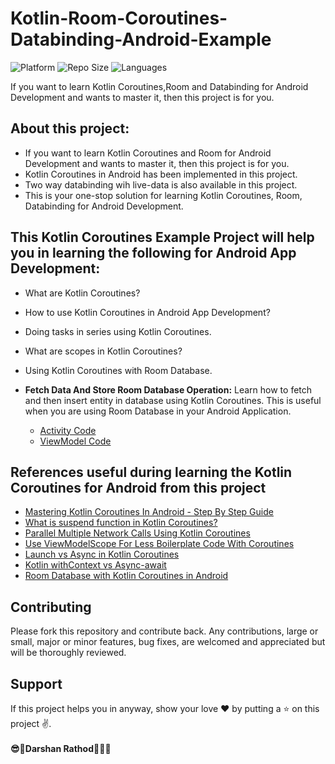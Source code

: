# Kotlin-Room-Coroutines-Databinding-Android-Example

![Platform](https://img.shields.io/badge/platform-Android-brightgreen.svg?color=3399ff&style=for-the-badge)
![Repo Size](https://img.shields.io/github/repo-size/darshan228/Kotlin-Room-Coroutines-Databinding-Android-Example?color=3399ff&style=for-the-badge)
![Languages](https://img.shields.io/github/languages/count/darshan228/Kotlin-Room-Coroutines-Databinding-Android-Example?color=56beb8&style=for-the-badge)

If you want to learn Kotlin Coroutines,Room and Databinding for Android Development and wants to master it, then this project is for you.

## About this project: 
* If you want to learn Kotlin Coroutines and Room for Android Development and wants to master it, then this project is for you.
* Kotlin Coroutines in Android has been implemented in this project.
* Two way databinding wih live-data is also available in this project.
* This is your one-stop solution for learning Kotlin Coroutines, Room, Databinding for Android Development.

## This Kotlin Coroutines Example Project will help you in learning the following for Android App Development:
* What are Kotlin Coroutines?
* How to use Kotlin Coroutines in Android App Development?
* Doing tasks in series using Kotlin Coroutines.
* What are scopes in Kotlin Coroutines?
* Using Kotlin Coroutines with Room Database.

* **Fetch Data And Store Room Database Operation:** Learn how to fetch and then insert entity in database using Kotlin Coroutines. This is useful when you are using Room Database in your Android Application.
    * [Activity Code](app/src/main/java/com/darshan/roomcoroutine/ui/main/view/MainActivity.kt)
    * [ViewModel Code](app/src/main/java/com/darshan/roomcoroutine/ui/main/viewmodel/MainViewModel.kt)
    
## References useful during learning the Kotlin Coroutines for Android from this project
* [Mastering Kotlin Coroutines In Android - Step By Step Guide](https://blog.mindorks.com/mastering-kotlin-coroutines-in-android-step-by-step-guide)
* [What is suspend function in Kotlin Coroutines?](https://blog.mindorks.com/suspend-function-in-kotlin-coroutines)
* [Parallel Multiple Network Calls Using Kotlin Coroutines](https://blog.mindorks.com/parallel-multiple-network-calls-using-kotlin-coroutines)
* [Use ViewModelScope For Less Boilerplate Code With Coroutines](https://medium.com/mindorks/use-viewmodelscope-for-less-boilerplate-code-with-coroutines-79c7fa19aa8f)
* [Launch vs Async in Kotlin Coroutines](https://www.youtube.com/watch?v=nC30UiDv8Xc)
* [Kotlin withContext vs Async-await](https://blog.mindorks.com/kotlin-withcontext-vs-async-await)
* [Room Database with Kotlin Coroutines in Android](https://blog.mindorks.com/room-database-with-kotlin-coroutines-in-android)

## Contributing

Please fork this repository and contribute back. Any contributions, large or small, major or minor features, bug fixes, are welcomed and appreciated but will be thoroughly reviewed.

## Support

If this project helps you in anyway, show your love :heart: by putting a :star: on this project :v:.<br><br>
<b>:sunglasses::star2:Darshan Rathod:star2::ghost::100:<b>
